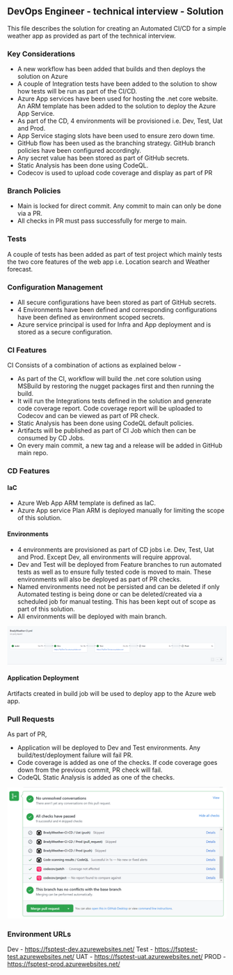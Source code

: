 ## DevOps Engineer - technical interview - Solution
This file describes the solution for creating an Automated CI/CD for a simple weather app as provided as part of the technical interview. 

### Key Considerations
- A new workflow has been added that builds and then deploys the solution on Azure
- A couple of Integration tests have been added to the solution to show how tests will be run as part of the CI/CD. 
- Azure App services have been used for hosting the .net core website. An ARM template has been added to the solution to deploy the Azure App Service. 
- As part of the CD, 4 environments will be provisioned i.e. Dev, Test, Uat and Prod. 
- App Service staging slots have been used to ensure zero down time. 
- GitHub flow has been used as the branching strategy. GitHub branch policies have been configured accordingly. 
- Any secret value has been stored as part of GitHub secrets. 
- Static Analysis has been done using CodeQL.
- Codecov is used to upload code coverage and display as part of PR

### Branch Policies
- Main is locked for direct commit. Any commit to main can only be done via a PR.
- All checks in PR must pass successfully for merge to main. 

### Tests
A couple of tests has been added as part of test project which mainly tests the two core features of the web app i.e. Location search and Weather forecast. 

### Configuration Management
- All secure configurations have been stored as part of GitHub secrets. 
- 4 Environments have been defined and corresponding configurations have been defined as environment scoped secrets. 
- Azure service principal is used for Infra and App deployment and is stored as a secure configuration. 

### CI Features
CI Consists of a combination of actions as explained below - 
- As part of the CI, workflow will build the .net core solution using MSBuild by restoring the nugget packages first and then running the build. 
- It will run the Integrations tests defined in the solution and generate code coverage report. Code coverage report will be uploaded to Codecov and can be viewed as part of PR check. 
- Static Analysis has been done using CodeQL default policies. 
- Artifacts will be published as part of CI Job which then can be consumed by CD Jobs. 
- On every main commit, a new tag and a release will be added in GitHub main repo.

### CD Features
#### IaC
- Azure Web App ARM template is defined as IaC. 
- Azure App service Plan ARM is deployed manually for limiting the scope of this solution. 

#### Environments
- 4 environments are provisioned as part of CD jobs i.e. Dev, Test, Uat and Prod. Except Dev, all environments will require approval. 
- Dev and Test will be deployed from Feature branches to run automated tests as well as to ensure fully tested code is moved to main. These environments will also be deployed as part of PR checks.
- Named environments need not be persisted and can be deleted if only Automated testing is being done or can be deleted/created via a scheduled job for manual testing. This has been kept out of scope as part of this solution. 
- All environments will be deployed with main branch. 

![CI-CD Workflow](Docs/cicd.PNG)

#### Application Deployment
Artifacts created in build job will be used to deploy app to the Azure web app. 

### Pull Requests
As part of PR, 
- Application will be deployed to Dev and Test environments. Any build/test/deployment failure will fail PR.
- Code coverage is added as one of the checks. If code coverage goes down from the previous commit, PR check will fail. 
- CodeQL Static Analysis is added as one of the checks. 

![CI-CD Workflow](Docs/pr.PNG)

### Environment URLs
Dev - https://fsptest-dev.azurewebsites.net/
Test - https://fsptest-test.azurewebsites.net/
UAT - https://fsptest-uat.azurewebsites.net/
PROD - https://fsptest-prod.azurewebsites.net/
